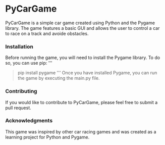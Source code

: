 # PyCarGame

PyCarGame is a simple car  game created using Python and the Pygame library. The game features a basic GUI and allows the user to control a car to race on a track and avoide obstacles.

### Installation

Before running the game, you will need to install the Pygame library. To do so, you can use pip:
'''
> pip install pygame
'''
Once you have installed Pygame, you can run the game by executing the main.py file.

### Contributing

If you would like to contribute to PyCarGame, please feel free to submit a pull request. 

### Acknowledgments

This game was inspired by other car racing games and was created as a learning project for Python and Pygame.
